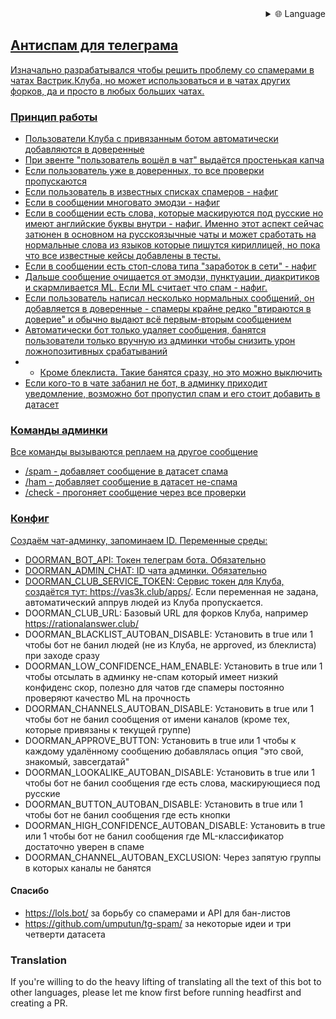
<div align="right">
  <details>
    <summary >🌐 Language</summary>
    <div>
      <div align="center">
        <a href="https://openaitx.github.io/view.html?user=TiraelSedai&project=ClubDoorman&lang=en">English</a>
        | <a href="https://openaitx.github.io/view.html?user=TiraelSedai&project=ClubDoorman&lang=zh-CN">简体中文</a>
        | <a href="https://openaitx.github.io/view.html?user=TiraelSedai&project=ClubDoorman&lang=zh-TW">繁體中文</a>
        | <a href="https://openaitx.github.io/view.html?user=TiraelSedai&project=ClubDoorman&lang=ja">日本語</a>
        | <a href="https://openaitx.github.io/view.html?user=TiraelSedai&project=ClubDoorman&lang=ko">한국어</a>
        | <a href="https://openaitx.github.io/view.html?user=TiraelSedai&project=ClubDoorman&lang=hi">हिन्दी</a>
        | <a href="https://openaitx.github.io/view.html?user=TiraelSedai&project=ClubDoorman&lang=th">ไทย</a>
        | <a href="https://openaitx.github.io/view.html?user=TiraelSedai&project=ClubDoorman&lang=fr">Français</a>
        | <a href="https://openaitx.github.io/view.html?user=TiraelSedai&project=ClubDoorman&lang=de">Deutsch</a>
        | <a href="https://openaitx.github.io/view.html?user=TiraelSedai&project=ClubDoorman&lang=es">Español</a>
        | <a href="https://openaitx.github.io/view.html?user=TiraelSedai&project=ClubDoorman&lang=it">Italiano</a>
        | <a href="https://openaitx.github.io/view.html?user=TiraelSedai&project=ClubDoorman&lang=ru">Русский</a>
        | <a href="https://openaitx.github.io/view.html?user=TiraelSedai&project=ClubDoorman&lang=pt">Português</a>
        | <a href="https://openaitx.github.io/view.html?user=TiraelSedai&project=ClubDoorman&lang=nl">Nederlands</a>
        | <a href="https://openaitx.github.io/view.html?user=TiraelSedai&project=ClubDoorman&lang=pl">Polski</a>
        | <a href="https://openaitx.github.io/view.html?user=TiraelSedai&project=ClubDoorman&lang=ar">العربية</a>
        | <a href="https://openaitx.github.io/view.html?user=TiraelSedai&project=ClubDoorman&lang=fa">فارسی</a>
        | <a href="https://openaitx.github.io/view.html?user=TiraelSedai&project=ClubDoorman&lang=tr">Türkçe</a>
        | <a href="https://openaitx.github.io/view.html?user=TiraelSedai&project=ClubDoorman&lang=vi">Tiếng Việt</a>
        | <a href="https://openaitx.github.io/view.html?user=TiraelSedai&project=ClubDoorman&lang=id">Bahasa Indonesia</a>
        | <a href="https://openaitx.github.io/view.html?user=TiraelSedai&project=ClubDoorman&lang=as">অসমীয়া</
      </div>
    </div>
  </details>
</div>

## Антиспам для телеграма

Изначально разрабатывался чтобы решить проблему со спамерами в чатах Вастрик.Клуба, но может использоваться и в чатах других форков, да и просто в любых больших чатах.

### Принцип работы
- Пользователи Клуба с привязанным ботом автоматически добавляются в доверенные
- При эвенте "пользователь вошёл в чат" выдаётся простенькая капча
- Если пользователь уже в доверенных, то все проверки пропускаются
- Если пользователь в известных списках спамеров - нафиг
- Если в сообщении многовато эмодзи - нафиг
- Если в сообщении есть слова, которые маскируются под русские но имеют английские буквы внутри - нафиг. Именно этот аспект сейчас затюнен в основном на русскоязычные чаты и может сработать на нормальные слова из языков которые пишутся кириллицей, но пока что все известные кейсы добавлены в тесты.
- Если в сообщении есть стоп-слова типа "заработок в сети" - нафиг
- Дальше сообщение очищается от эмодзи, пунктуации, диакритиков и скармливается ML. Если ML считает что спам - нафиг.
- Если пользователь написал несколько нормальных сообщений, он добавляется в доверенные - спамеры крайне редко "втираются в доверие" и обычно выдают всё первым-вторым сообщением
- Автоматически бот только удаляет сообщения, банятся пользователи только вручную из админки чтобы снизить урон ложнопозитивных срабатываний
- - Кроме блеклиста. Такие банятся сразу, но это можно выключить
- Если кого-то в чате забанил не бот, в админку приходит уведомление, возможно бот пропустил спам и его стоит добавить в датасет

### Команды админки
Все команды вызываются реплаем на другое сообщение
- /spam - добавляет сообщение в датасет спама
- /ham - добавляет сообщение в датасет не-спама
- /check - прогоняет сообщение через все проверки

### Конфиг
Создаём чат-админку, запоминаем ID.
Переменные среды:
- DOORMAN_BOT_API: Токен телеграм бота. Обязательно
- DOORMAN_ADMIN_CHAT: ID чата админки. Обязательно
- DOORMAN_CLUB_SERVICE_TOKEN: Сервис токен для Клуба, создаётся тут: https://vas3k.club/apps/. Если переменная не задана, автоматический аппрув людей из Клуба пропускается.
- DOORMAN_CLUB_URL: Базовый URL для форков Клуба, например https://rationalanswer.club/
- DOORMAN_BLACKLIST_AUTOBAN_DISABLE: Установить в true или 1 чтобы бот не банил людей (не из Клуба, не approved, из блеклиста) при заходе сразу
- DOORMAN_LOW_CONFIDENCE_HAM_ENABLE: Установить в true или 1 чтобы отсылать в админку не-спам который имеет низкий конфиденс скор, полезно для чатов где спамеры постоянно проверяют качество ML на прочность
- DOORMAN_CHANNELS_AUTOBAN_DISABLE: Установить в true или 1 чтобы бот не банил сообщения от имени каналов (кроме тех, которые привязаны к текущей группе)
- DOORMAN_APPROVE_BUTTON: Установить в true или 1 чтобы к каждому удалённому сообщению добавлялась опция "это свой, знакомый, завсегдатай"
- DOORMAN_LOOKALIKE_AUTOBAN_DISABLE: Установить в true или 1 чтобы бот не банил сообщения где есть слова, маскирующиеся под русские
- DOORMAN_BUTTON_AUTOBAN_DISABLE: Установить в true или 1 чтобы бот не банил сообщения где есть кнопки
- DOORMAN_HIGH_CONFIDENCE_AUTOBAN_DISABLE: Установить в true или 1 чтобы бот не банил сообщения где ML-классификатор достаточно уверен в спаме
- DOORMAN_CHANNEL_AUTOBAN_EXCLUSION: Через запятую группы в которых каналы не банятся

#### Спасибо
- https://lols.bot/ за борьбу со спамерами и API для бан-листов
- https://github.com/umputun/tg-spam/ за некоторые идеи и три четверти датасета

### Translation
If you're willing to do the heavy lifting of translating all the text of this bot to other languages, please let me know first before running headfirst and creating a PR.

